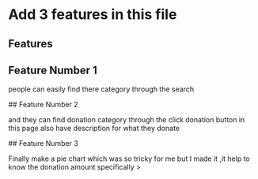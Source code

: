 # Add 3 features in this file  
##  Features  
## Feature Number 1  
<p>people can easily find there category through the search  </p>  
##  Feature Number 2  
<p>and they can find donation category through the click donation button in this page also have  description for what they donate  </p>  
## Feature Number 3  
<p>Finally make a pie chart which was so tricky for me but I made it ,it help to know the donation amount specifically >